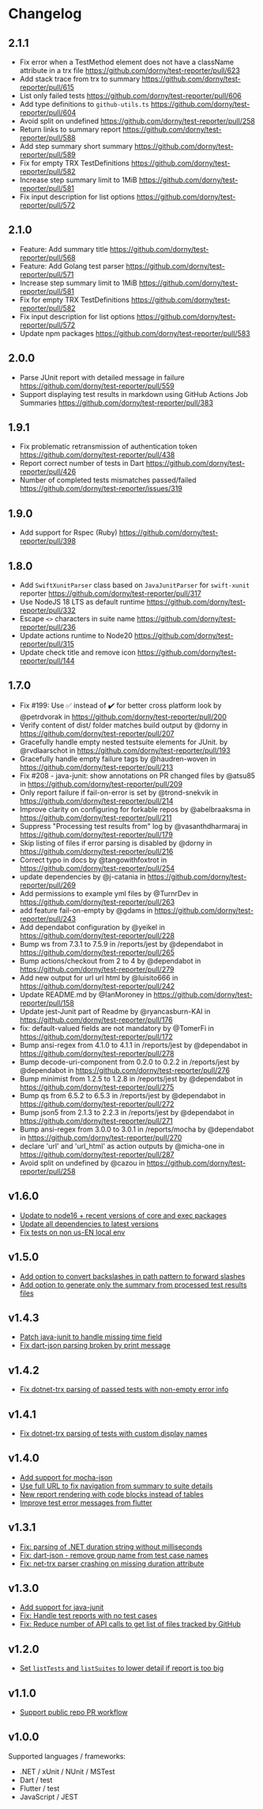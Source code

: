 # Changelog

## 2.1.1
* Fix error when a TestMethod element does not have a className attribute in a trx file https://github.com/dorny/test-reporter/pull/623
* Add stack trace from trx to summary https://github.com/dorny/test-reporter/pull/615
* List only failed tests https://github.com/dorny/test-reporter/pull/606
* Add type definitions to `github-utils.ts` https://github.com/dorny/test-reporter/pull/604
* Avoid split on undefined https://github.com/dorny/test-reporter/pull/258
* Return links to summary report https://github.com/dorny/test-reporter/pull/588
* Add step summary short summary https://github.com/dorny/test-reporter/pull/589
* Fix for empty TRX TestDefinitions https://github.com/dorny/test-reporter/pull/582
* Increase step summary limit to 1MiB https://github.com/dorny/test-reporter/pull/581
* Fix input description for list options https://github.com/dorny/test-reporter/pull/572

## 2.1.0
* Feature: Add summary title https://github.com/dorny/test-reporter/pull/568
* Feature: Add Golang test parser https://github.com/dorny/test-reporter/pull/571
* Increase step summary limit to 1MiB https://github.com/dorny/test-reporter/pull/581
* Fix for empty TRX TestDefinitions https://github.com/dorny/test-reporter/pull/582
* Fix input description for list options https://github.com/dorny/test-reporter/pull/572
* Update npm packages https://github.com/dorny/test-reporter/pull/583

## 2.0.0
* Parse JUnit report with detailed message in failure https://github.com/dorny/test-reporter/pull/559
* Support displaying test results in markdown using GitHub Actions Job Summaries https://github.com/dorny/test-reporter/pull/383

## 1.9.1
* Fix problematic retransmission of authentication token https://github.com/dorny/test-reporter/pull/438
* Report correct number of tests in Dart https://github.com/dorny/test-reporter/pull/426
* Number of completed tests mismatches passed/failed https://github.com/dorny/test-reporter/issues/319

## 1.9.0
* Add support for Rspec (Ruby) https://github.com/dorny/test-reporter/pull/398

## 1.8.0
* Add `SwiftXunitParser` class based on `JavaJunitParser` for `swift-xunit` reporter https://github.com/dorny/test-reporter/pull/317
* Use NodeJS 18 LTS as default runtime https://github.com/dorny/test-reporter/pull/332
* Escape `<>` characters in suite name https://github.com/dorny/test-reporter/pull/236
* Update actions runtime to Node20 https://github.com/dorny/test-reporter/pull/315
* Update check title and remove icon https://github.com/dorny/test-reporter/pull/144

## 1.7.0
* Fix #199: Use ✅ instead of ✔️ for better cross platform look by @petrdvorak in https://github.com/dorny/test-reporter/pull/200
* Verify content of dist/ folder matches build output by @dorny in https://github.com/dorny/test-reporter/pull/207
* Gracefully handle empty nested testsuite elements for JUnit. by @rvdlaarschot in https://github.com/dorny/test-reporter/pull/193
* Gracefully handle empty failure tags by @haudren-woven in https://github.com/dorny/test-reporter/pull/213
* Fix #208 - java-junit: show annotations on PR changed files by @atsu85 in https://github.com/dorny/test-reporter/pull/209
* Only report failure if fail-on-error is set by @trond-snekvik in https://github.com/dorny/test-reporter/pull/214
* Improve clarity on configuring for forkable repos by @abelbraaksma in https://github.com/dorny/test-reporter/pull/211
* Suppress "Processing test results from" log by @vasanthdharmaraj in https://github.com/dorny/test-reporter/pull/179
* Skip listing of files if error parsing is disabled by @dorny in https://github.com/dorny/test-reporter/pull/216
* Correct typo in docs by @tangowithfoxtrot in https://github.com/dorny/test-reporter/pull/254
* update dependencies by @j-catania in https://github.com/dorny/test-reporter/pull/269
* Add permissions to example yml files by @TurnrDev in https://github.com/dorny/test-reporter/pull/263
* add feature fail-on-empty by @gdams in https://github.com/dorny/test-reporter/pull/243
* Add dependabot configuration by @yeikel in https://github.com/dorny/test-reporter/pull/228
* Bump ws from 7.3.1 to 7.5.9 in /reports/jest by @dependabot in https://github.com/dorny/test-reporter/pull/265
* Bump actions/checkout from 2 to 4 by @dependabot in https://github.com/dorny/test-reporter/pull/279
* Add new output for url url html by @luisito666 in https://github.com/dorny/test-reporter/pull/242
* Update README.md by @IanMoroney in https://github.com/dorny/test-reporter/pull/158
* Update jest-Junit part of Readme by @ryancasburn-KAI in https://github.com/dorny/test-reporter/pull/176
* fix: default-valued fields are not mandatory by @TomerFi in https://github.com/dorny/test-reporter/pull/172
* Bump ansi-regex from 4.1.0 to 4.1.1 in /reports/jest by @dependabot in https://github.com/dorny/test-reporter/pull/278
* Bump decode-uri-component from 0.2.0 to 0.2.2 in /reports/jest by @dependabot in https://github.com/dorny/test-reporter/pull/276
* Bump minimist from 1.2.5 to 1.2.8 in /reports/jest by @dependabot in https://github.com/dorny/test-reporter/pull/275
* Bump qs from 6.5.2 to 6.5.3 in /reports/jest by @dependabot in https://github.com/dorny/test-reporter/pull/272
* Bump json5 from 2.1.3 to 2.2.3 in /reports/jest by @dependabot in https://github.com/dorny/test-reporter/pull/271
* Bump ansi-regex from 3.0.0 to 3.0.1 in /reports/mocha by @dependabot in https://github.com/dorny/test-reporter/pull/270
* declare 'url' and 'url_html' as action outputs by @micha-one in https://github.com/dorny/test-reporter/pull/287
* Avoid split on undefined by @cazou in https://github.com/dorny/test-reporter/pull/258

## v1.6.0
- [Update to node16 + recent versions of core and exec packages](https://github.com/dorny/test-reporter/pull/203)
- [Update all dependencies to latest versions](https://github.com/dorny/test-reporter/pull/186)
- [Fix tests on non us-EN local env](https://github.com/dorny/test-reporter/pull/185)

## v1.5.0
- [Add option to convert backslashes in path pattern to forward slashes](https://github.com/dorny/test-reporter/pull/128)
- [Add option to generate only the summary from processed test results files](https://github.com/dorny/test-reporter/pull/123)

## v1.4.3
- [Patch java-junit to handle missing time field](https://github.com/dorny/test-reporter/pull/115)
- [Fix dart-json parsing broken by print message](https://github.com/dorny/test-reporter/pull/114)

## v1.4.2
- [Fix dotnet-trx parsing of passed tests with non-empty error info](https://github.com/dorny/test-reporter/commit/43d89d5ee509bcef7bd0287aacc0c4a4fb9c1657)

## v1.4.1
- [Fix dotnet-trx parsing of tests with custom display names](https://github.com/dorny/test-reporter/pull/105)

## v1.4.0
- [Add support for mocha-json](https://github.com/dorny/test-reporter/pull/90)
- [Use full URL to fix navigation from summary to suite details](https://github.com/dorny/test-reporter/pull/89)
- [New report rendering with code blocks instead of tables](https://github.com/dorny/test-reporter/pull/88)
- [Improve test error messages from flutter](https://github.com/dorny/test-reporter/pull/87)

## v1.3.1
- [Fix: parsing of .NET duration string without milliseconds](https://github.com/dorny/test-reporter/pull/84)
- [Fix: dart-json - remove group name from test case names](https://github.com/dorny/test-reporter/pull/85)
- [Fix: net-trx parser crashing on missing duration attribute](https://github.com/dorny/test-reporter/pull/86)

## v1.3.0
- [Add support for java-junit](https://github.com/dorny/test-reporter/pull/80)
- [Fix: Handle test reports with no test cases](https://github.com/dorny/test-reporter/pull/70)
- [Fix: Reduce number of API calls to get list of files tracked by GitHub](https://github.com/dorny/test-reporter/pull/69)

## v1.2.0
- [Set `listTests` and `listSuites` to lower detail if report is too big](https://github.com/dorny/test-reporter/pull/60)

## v1.1.0
- [Support public repo PR workflow](https://github.com/dorny/test-reporter/pull/56)

## v1.0.0
Supported languages / frameworks:
- .NET / xUnit / NUnit / MSTest
- Dart / test
- Flutter / test
- JavaScript / JEST
